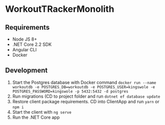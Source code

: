# WorkoutTRackerMonolith

## Requirements
* Node JS 8+
* .NET Core 2.2 SDK
* Angular CLI
* Docker


## Development
1. Start the Postgres database with Docker command `docker run --name workoutdb -e POSTGRES_DB=workoutdb -e POSTGRES_USER=kingswole -e POSTGRES_PASSWORD=kingswole -p 5432:5432 -d postgres`
2. Run migrations (CD to project folder and run `dotnet ef database update`
3. Restore client package requirements. CD into ClientApp and run `yarn` or `npm i`
4. Start the client with `ng serve`
5. Run the .NET Core app